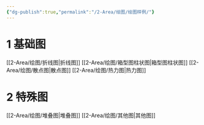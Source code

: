 ```yaml
---
{"dg-publish":true,"permalink":"/2-Area/绘图/绘图样例/"}
---
```


# 1 基础图
[[2-Area/绘图/折线图\|折线图]]
[[2-Area/绘图/箱型图柱状图\|箱型图柱状图]]
[[2-Area/绘图/散点图\|散点图]]
[[2-Area/绘图/热力图\|热力图]]
# 2 特殊图
[[2-Area/绘图/堆叠图\|堆叠图]]
[[2-Area/绘图/其他图\|其他图]]
